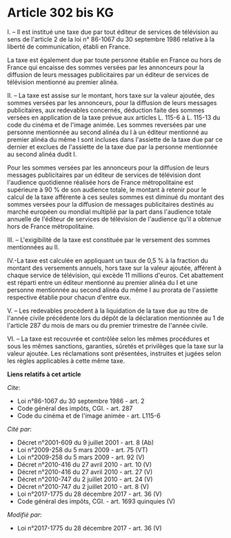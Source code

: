 # Article 302 bis KG

I. – Il est institué une taxe due par tout éditeur de services de télévision au sens de l'article 2 de la loi n° 86-1067 du
30 septembre 1986 relative à la liberté de communication, établi en France.

La taxe est également due par toute personne établie en France ou hors de France qui encaisse des sommes versées par les
annonceurs pour la diffusion de leurs messages publicitaires par un éditeur de services de télévision mentionné au premier
alinéa.

II. – La taxe est assise sur le montant, hors taxe sur la valeur ajoutée, des sommes versées par les annonceurs, pour la
diffusion de leurs messages publicitaires, aux redevables concernés, déduction faite des sommes versées en application de la
taxe prévue aux articles L. 115-6 à L. 115-13 du code du cinéma et de l'image animée. Les sommes reversées par une personne
mentionnée au second alinéa du I à un éditeur mentionné au premier alinéa du même I sont incluses dans l'assiette de la taxe
due par ce dernier et exclues de l'assiette de la taxe due par la personne mentionnée au second alinéa dudit I.

Pour les sommes versées par les annonceurs pour la diffusion de leurs messages publicitaires par un éditeur de services de
télévision dont l'audience quotidienne réalisée hors de France métropolitaine est supérieure à 90 % de son audience totale,
le montant à retenir pour le calcul de la taxe afférente à ces seules sommes est diminué du montant des sommes versées pour
la diffusion de messages publicitaires destinés au marché européen ou mondial multiplié par la part dans l'audience totale
annuelle de l'éditeur de services de télévision de l'audience qu'il a obtenue hors de France métropolitaine.

III. – L'exigibilité de la taxe est constituée par le versement des sommes mentionnées au II.

IV.-La taxe est calculée en appliquant un taux de 0,5 % à la fraction du montant des versements annuels, hors taxe sur la
valeur ajoutée, afférent à chaque service de télévision, qui excède 11 millions d'euros. Cet abattement est réparti entre un
éditeur mentionné au premier alinéa du I et une personne mentionnée au second alinéa du même I au prorata de l'assiette
respective établie pour chacun d'entre eux.

V. – Les redevables procèdent à la liquidation de la taxe due au titre de l'année civile précédente lors du dépôt de la
déclaration mentionnée au 1 de l'article 287 du mois de mars ou du premier trimestre de l'année civile.

VI. – La taxe est recouvrée et contrôlée selon les mêmes procédures et sous les mêmes sanctions, garanties, sûretés et
privilèges que la taxe sur la valeur ajoutée. Les réclamations sont présentées, instruites et jugées selon les règles
applicables à cette même taxe.

**Liens relatifs à cet article**

_Cite_:

  - Loi n°86-1067 du 30 septembre 1986 - art. 2
  - Code général des impôts, CGI. - art. 287
  - Code du cinéma et de l'image animée - art. L115-6

_Cité par_:

  - Décret n°2001-609 du 9 juillet 2001 - art. 8 (Ab)
  - Loi n°2009-258 du 5 mars 2009 - art. 75 (VT)
  - Loi n°2009-258 du 5 mars 2009 - art. 92 (V)
  - Décret n°2010-416 du 27 avril 2010 - art. 10 (V)
  - Décret n°2010-416 du 27 avril 2010 - art. 27 (V)
  - Décret n°2010-747 du 2 juillet 2010 - art. 24 (V)
  - Décret n°2010-747 du 2 juillet 2010 - art. 8 (V)
  - Loi n°2017-1775 du 28 décembre 2017 - art. 36 (V)
  - Code général des impôts, CGI. - art. 1693 quinquies (V)

_Modifié par_:

  - Loi n°2017-1775 du 28 décembre 2017 - art. 36 (V)
